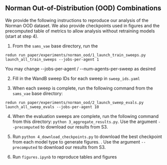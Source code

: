## Norman Out-of-Distribution (OOD) Combinations

We provide the following instructions to reproduce our analysis of the Norman OOD dataset. We also provide checkpoints used in figures and the precomputed table of metrics to allow analysis without retraining models (start at step 4).

1. From the `sams_vae` base directory, run the

```
redun run paper/experiments/norman_ood/1_launch_train_sweeps.py launch_all_train_sweeps --jobs-per-agent 1
```
You may change --jobs-per-agent / --num-agents-per-sweep as desired


2. Fill in the WandB sweep IDs for each sweep in `sweep_ids.yaml`


3. When each sweep is complete, run the following command from the `sams_vae` base directory:
```commandline
redun run paper/experiments/norman_ood/2_launch_sweep_evals.py launch_all_sweep_evals --jobs-per-agent 10
```

4. When the evaluation sweeps are complete, run the following command from this directory:
`python 3_aggregate_results.py`. Use the argument `--precomputed` to download our results from S3.


5. Run `python 4_download_checkpoints.py` to download the best checkpoint from each model type to generate figures. . Use the argument `--precomputed` to download our results from S3.


6. Run `figures.ipynb` to reproduce tables and figures
